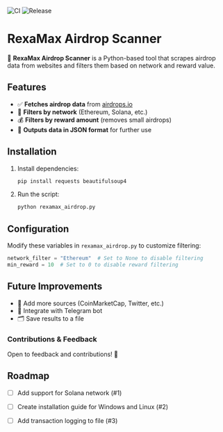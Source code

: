 ![CI](https://github.com/rexamax/airdrop-scaner-rexamax/actions/workflows/python-ci.yml/badge.svg)
![Release](https://img.shields.io/github/v/release/rexamax/airdrop-scaner-rexamax)


# RexaMax Airdrop Scanner

🚀 **RexaMax Airdrop Scanner** is a Python-based tool that scrapes airdrop data from websites and filters them based on network and reward value.

## Features
- ✅ **Fetches airdrop data** from [airdrops.io](https://airdrops.io/)
- 🎯 **Filters by network** (Ethereum, Solana, etc.)
- 💰 **Filters by reward amount** (removes small airdrops)
- 📂 **Outputs data in JSON format** for further use

## Installation
1. Install dependencies:
   ```bash
   pip install requests beautifulsoup4
   ```
2. Run the script:
   ```bash
   python rexamax_airdrop.py
   ```

## Configuration
Modify these variables in `rexamax_airdrop.py` to customize filtering:
```python
network_filter = "Ethereum"  # Set to None to disable filtering
min_reward = 10  # Set to 0 to disable reward filtering
```

## Future Improvements
- 📡 Add more sources (CoinMarketCap, Twitter, etc.)
- 🤖 Integrate with Telegram bot
- 🗂 Save results to a file

### Contributions & Feedback
Open to feedback and contributions! 🚀

## Roadmap

- [ ] Add support for Solana network (#1)
- [ ] Create installation guide for Windows and Linux (#2)
- [ ] Add transaction logging to file (#3)

